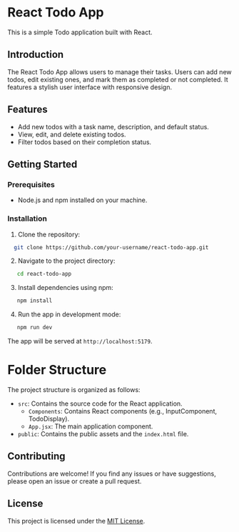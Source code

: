 # React Todo App

This is a simple Todo application built with React.

## Introduction

The React Todo App allows users to manage their tasks. Users can add new todos, edit existing ones, and mark them as completed or not completed. It features a stylish user interface with responsive design.

## Features

- Add new todos with a task name, description, and default status.
- View, edit, and delete existing todos.
- Filter todos based on their completion status.

## Getting Started

### Prerequisites

- Node.js and npm installed on your machine.

### Installation

1. Clone the repository:
   
 ```bash
   git clone https://github.com/your-username/react-todo-app.git
```
  
2. Navigate to the project directory:
   
```bash
   cd react-todo-app
```

3. Install dependencies using npm:

```bash
   npm install
```

4. Run the app in development mode:
   
```bash 
   npm run dev
```
The app will be served at `http://localhost:5179`.

# Folder Structure

The project structure is organized as follows:

- `src`: Contains the source code for the React application.
  - `Components`: Contains React components (e.g., InputComponent, TodoDisplay).
  - `App.jsx`: The main application component.
- `public`: Contains the public assets and the `index.html` file.

## Contributing

Contributions are welcome! If you find any issues or have suggestions, please open an issue or create a pull request.

## License

This project is licensed under the [MIT License](LICENSE).


   